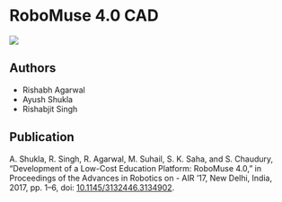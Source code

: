 # RoboMuse 4.0 CAD
![](../media/exploded.gif)
## Authors
- Rishabh Agarwal
- Ayush Shukla
- Rishabjit Singh
## Publication
A. Shukla, R. Singh, R. Agarwal, M. Suhail, S. K. Saha, and S. Chaudury, “Development of a Low-Cost Education Platform: RoboMuse 4.0,” in Proceedings of the Advances in Robotics on   - AIR ’17, New Delhi, India, 2017, pp. 1–6, doi: [10.1145/3132446.3134902](https://dl.acm.org/doi/10.1145/3132446.3134902).
